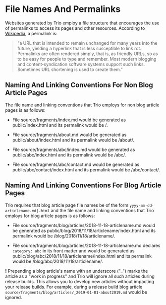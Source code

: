 <!--
title: Permalinks And File Names
template: learnhowto.html
appendToTarget: true
activeHeaderItem: 2
callback: showCurrentPageInHeader.js
-->

# File Names And Permalinks

Websites generated by Trio employ a file structure that encourages the use of permalinks to access its pages
and other resources. According to <a href="https://en.wikipedia.org/wiki/Permalink" target="_blank">Wikipedia</a>,
a permalink is:

> "a URL that is intended to remain unchanged for many years into the future, yielding a hyperlink that is less susceptible to link rot. Permalinks are often rendered simply, that is, as friendly URLs, so as to be easy for people to type and remember. Most modern blogging and content-syndication software systems support such links. Sometimes URL shortening is used to create them."

## Naming And Linking Conventions For Non Blog Article Pages

The file name and linking conventions that Trio employs for non blog article pages is as follows:

* File source/fragments/index.md would be generated as public/index.html and its permalink would be /.

* File source/fragments/about.md would be generated as public/about/index.html and its permalink would be /about/.

* File source/fragments/abc/index.md would be generated as public/abc/index.html and its permalink would be /abc/.

* File source/fragments/abc/contact.md would be generated as public/abc/contact/index.html and its permalink would be /abc/contact/.

## Naming And Linking Conventions For Blog Article Pages

Trio requires that blog article page file names be of the form `yyyy-mm-dd-articlename.md|.html` and the file name and linking conventions that Trio employs for blog article pages is as follows:

* File source/fragments/blog/articles/2018-11-18-articlename.md would be generated as public/blog/2018/11/18/articlename/index.html and its permalink would be /blog/2018/11/18/articlename/.

* File source/fragments/blog/articles/2018-11-18-articlename.md declares `category: abc` in its front matter and would be generated as public/blog/abc/2018/11/18/articlename/index.html and its permalink would be /blog/abc/2018/11/18/articlename/.

__!__ Prepending a blog article's name with an underscore ("\_") marks the article as a "work in progress" and Trio will ignore all such articles during release builds. This allows you to develop new articles without impacting your release builds. For example, during a release build blog article `source/fragments/blog/articles/_2019-01-01-about2019.md` would be ignored.
